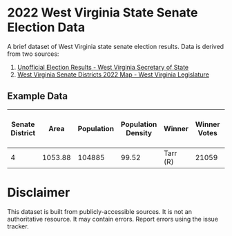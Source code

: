 # 2022 West Virginia State Senate Election Data

A brief dataset of West Virginia state senate election results. Data is derived from two sources:
  1. [Unofficial Election Results - West Virginia Secretary of State](https://results.enr.clarityelections.com/WV/115844/web.307039/#/summary)
  2. [West Virginia Senate Districts 2022 Map - West Virginia Legislature](https://wvlegislature.maps.arcgis.com/apps/mapviewer/index.html?webmap=c7e2ffc0a928464b80b747a6918f79f5)

## Example Data

| Senate District|Area|Population|Population Density|Winner|Winner Votes|Winner Vote Share|Total Votes|Winner Vote Share (as % of Population)|Total Votes (as a % of Population) |
| - | - | - | - | - | - | - | - | - | - |
4|1053.88|104885|99.52|Tarr (R)|21059|100%|21059|20%|20.1%|

# Disclaimer

This dataset is built from publicly-accessible sources. It is not an authoritative resource. It may contain errors. Report errors using the issue tracker.
